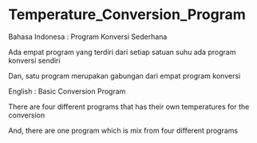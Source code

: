 # Temperature_Conversion_Program

Bahasa Indonesa :
Program Konversi Sederhana

Ada empat program yang terdiri dari setiap satuan suhu ada program konversi sendiri

Dan, satu program merupakan gabungan dari empat program konversi

English :
Basic Conversion Program

There are four different programs that has their own temperatures for the conversion

And, there are one program which is mix from four different programs
